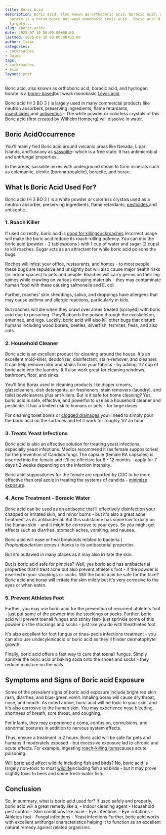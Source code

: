 ```yaml
---
title: Boric Acid
description: Boric acid, also known as orthoboric acid, boracic acid, and hydrogen
  borate is a boron-based but weak monobasic Lewis acid . Boric acid H 3 BO 3  is
  largely...
slug: /boric-acid/
date: 2025-07-10 00:00:00+00:00
lastmod: 2025-07-10 00:00:00+03:00
author: Isaac
categories:
- Cockroaches
- Guide
tags:
- cockroaches
- acid
layout: post
---
```

Boric acid, also known as orthoboric acid, boracic acid, and hydrogen borate is a [boron-based](https://en.wikipedia.org/wiki/Boron)but weak monobasic [Lewis acid](https://en.wikipedia.org/wiki/Lewis_acid).

Boric acid (H 3 BO 3 ) is largely used in many commercial products like neutron absorbers, preserving ingredients, flame retardants, [insecticides](https://pestpolicy.com/does-boric-acid-kill-roaches/),and [antiseptics](https://pubmed.ncbi.nlm.nih.gov/1712169/).- The white powder or colorless crystals of this Boric acid (first created by Wilhelm Homberg) will dissolve in water.

##  Boric AcidOccurrence

You'll mainly find Boric acid around volcanic areas like Nevada, Lipari Islands, andTuscany as [sassolite](https://en.wikipedia.org/wiki/Sassolite)- which is a free state. It has antimicrobial and antifungal properties.

In the areas, sassolite mixes with underground steam to form minerals such as colemanite, ulexite (boronatrocalcite), boracite, and borax.

##  What Is Boric Acid Used For?

Boric acid (H 3 BO 3 ) is a white powder or colorless crystals used as a neutron absorber, preserving ingredients, flame retardants, [pesticides](http://npic.orst.edu/ingred/products.html),and antiseptic.

###  1. Roach Killer

If used correctly, boric acid is [good for killingcockroaches](https://pestpolicy.com/does-boric-acid-kill-roaches/).Incorrect usage will make the boric acid reduce its roach-killing potency. You can mic the boric acid (powder - 2 tablespoons ) with 1 cup of water and sugar (2 cups) to kill roaches. Sugar acts as an attractant for while boric acid poisons the bugs.

Roches will infest your office, restaurants, and homes - to most people these bugs are repulsive and unsightly but will also cause major health risks (in indoor spaces) to pets and people. Roaches will carry germs on their leg spines while crawling on various decaying materials - they may contaminate human food with these causing salmonella and E. coli.

Further, roaches' skin sheddings, saliva, and droppings have allergens that may cause asthma and allergic reactions, particularly in kids.

But roaches will die when they crawl over areas treated (sprayed) with boric acid due to poisoning. They'll absorb the poison through the exoskeleton, antennae, and legs. Luckily, boric acid will also kill other bugs that disturb humans including wood borers, beetles, silverfish, termites, fleas, and also ants.

###  2. Household Cleaner

Boric acid is an excellent product for cleaning around the house. It's an excellent mold-killer, deodorizer, disinfectant, stain-remover, and cleanser. It can help remove odor and stains from your fabrics - by adding 1/2 cup of boric acid into the laundry. It'll also work great for cleaning windows, bathroom, floor, and sinks.

You'll find Borax used in cleaning products like diaper creams, glasscleaners, dish detergents, air fresheners, stain removers (laundry), and toilet bowlcleaners plus ant killers. But is it safe for home cleaning? Yes, boric acid is safe, effective, and powerful to use as a household cleaner and pesticide. It has a limited risk to humans or pets - for large doses.

For cleaning toilet bowls or [clogged drainages](https://pestpolicy.com/best-drain-cleaner//),you'll need to simply pour the boric acid on the surfaces and let it work for roughly 1/2 an hour.

###  **3. Treats Yeast Infections**

Boric acid is also an effective solution for treating yeast infections, especially yeast infections. Medics recommend it (as female suppositories) for the prevention of Candida fungi. The capsule (female BA capsules) is inserted into the female and it'll be effective for 6 - 12 months - apply for 7 days t 2 weeks depending on the infection intensity.

Boric acid suppositories for the female are reported by CDC to be more effective than oral azole in treating the systems of candida - [minimize exposure](http://npic.orst.edu/factsheets/MinimizingExposure.html).

###  4. Acne Treatment - Boracic Water

Boric acid can be used as an antiseptic that'll effectively disinfection your chapped or irritated skin, and minor burns - but it's also a great acne treatment as its antibacterial. But this substance has some low toxicity on the human skin - and it might be corrosive to your eyes. So you might get effects such as diarrhea, stomach aches, vomiting, and nausea.

Boric acid will ease or heal breakouts related to bacteria ( *Propionibacterium acnes* ) thanks to its antibacterial properties.

But it's outlawed in many places as it may also irritate the skin.

But is boric acid safe for pimples? Well, yes boric acid has antibacterial properties that'll treat acne but also prevent athlete's foot - if the powder is inserted in your stockings or socks. Will the boric acid be safe for the face? Boric acid and borax will irritate the skin mildly but it's very corrosive to the eyes or when eaten.

###  5. Prevent Athletes Foot

Further, you may use boric acid for the prevention of recurrent athlete's foot - just put some of the powder into the stockings or socks. Further, boric acid will prevent toenail fungus and stinky feet- just sprinkle some of this powder on the stockings and socks - just like you do with theathletes foot.

It's also excellent for foot fungus or tinea-pedis infections treatment - you can also use undecylenicacid or boric acid as they'll hinder dermatophyte growth.

Finally, boric acid offers a fast way to cure that toenail fungus. Simply sprinkle the boric acid or baking soda onto the shoes and socks - they reduce moisture on the nails.

##  Symptoms and Signs of Boric acid Exposure

Some of the prevalent signs of boric acid exposure include bright red skin rash, diarrhea, and blue-green vomit. Inhaling borax will cause dry throat, nose, and mouth. As noted above, boric acid will be toxic to your skin, and it's also corrosive to the human skin. You may experience nose bleeding, shortness of breath, sore throat, and coughing.

For infants, they may experience a coma, confusion, convulsions, and abnormal postures in addition to nervous system effects.

Thus, ensure a treatment in 2 hours. Boric acid will be safe for pets and humans if moderately exposed - but excessive exposure lad to chronic and acute effects. For example, ingesting [roach-killing items](https://pestpolicy.com/best-roach-killer-for-apartments/)causes acute poisoning.

Will boric acid affect wildlife including fish and birds? No, boric acid is largely non-toxic to most [wildlife](http://npic.orst.edu/envir/wildlife.html)including fish and birds - but it may prove slightly toxic to bees and some fresh-water fish.

##  Conclusion

So, in summary, what is boric acid used for? If used safely and properly, boric acid will a great remedy like a; - Indoor cleaning agent - Household pest control - Skin conditions like acne - Eye infections - Eye irritations - Athletes foot - Fungal infections - Yeast infections Further, boric acid works with excellent antifungal characteristics helping it to function as an excellent natural remedy against related organisms.